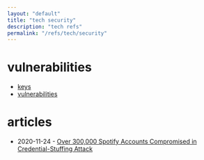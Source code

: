 ```yaml
---
layout: "default"
title: "tech security"
description: "tech refs"
permalink: "/refs/tech/security"
---
```


# vulnerabilities

- [keys](keys.md)
- [vulnerabilities](vulnerabilities.md)

# articles

- 2020-11-24 - [Over 300,000 Spotify Accounts Compromised in Credential-Stuffing Attack](https://www.bitdefender.com/blog/hotforsecurity/over-300000-spotify-accounts-compromised-in-credential-stuffing-attack)